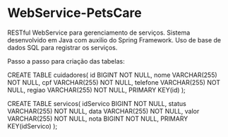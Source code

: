 # WebService-PetsCare
RESTful WebService para gerenciamento de serviços.
Sistema desenvolvido em Java com auxilio do Spring Framework.
Uso de base de dados SQL para registrar os serviços.


Passo a passo para criação das tabelas:


CREATE TABLE cuidadores(
id BIGINT NOT NULL,
nome VARCHAR(255) NOT NULL,
cpf VARCHAR(255) NOT NULL,
telefone VARCHAR(255) NOT NULL,
regiao VARCHAR(255) NOT NULL,
PRIMARY KEY(id)
);

CREATE TABLE servicos(
idServico BIGINT NOT NULL,
status VARCHAR(255) NOT NULL,
data VARCHAR(255) NOT NULL,
valor VARCHAR(255) NOT NULL,
nota BIGINT NOT NULL,
PRIMARY KEY(idServico)
);
